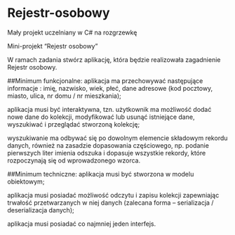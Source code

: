 # Rejestr-osobowy
Mały projekt uczelniany w C# na rozgrzewkę 

Mini-projekt “Rejestr osobowy” 

W ramach zadania stwórz aplikację, która będzie realizowała zagadnienie Rejestr osobowy.   

##Minimum funkcjonalne:
aplikacja ma przechowywać następujące informacje : imię, nazwisko, wiek, płeć, dane adresowe (kod pocztowy, miasto, ulica, nr domu / nr mieszkania);

aplikacja musi być interaktywna, tzn. użytkownik ma możliwość dodać nowe dane do kolekcji, modyfikować lub usunąć istniejące dane, wyszukiwać i przeglądać stworzoną kolekcję;

wyszukiwanie ma odbywać się po dowolnym elemencie składowym rekordu danych, również na zasadzie dopasowania częściowego, np. podanie pierwszych liter imienia odszuka i dopasuje wszystkie rekordy, które rozpoczynają się od wprowadzonego  wzorca. 

##Minimum techniczne:
aplikacja musi być stworzona w modelu obiektowym;

aplikacja musi posiadać możliwość odczytu i zapisu kolekcji zapewniając trwałość przetwarzanych w niej danych (zalecana forma – serializacja / deserializacja danych);

aplikacja musi posiadać co najmniej jeden interfejs.
